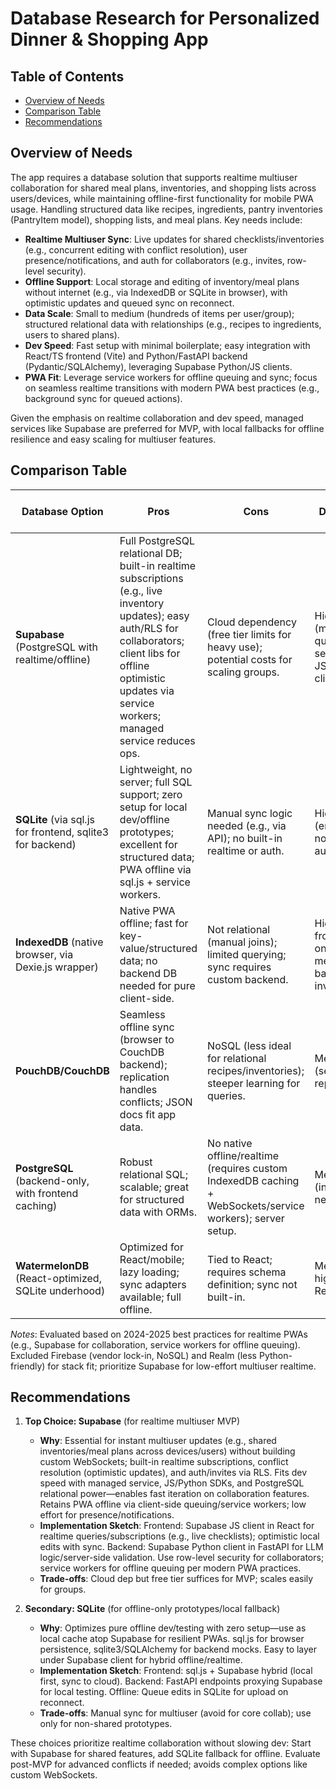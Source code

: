 # Database Research for Personalized Dinner & Shopping App

## Table of Contents
- [Overview of Needs](#overview-of-needs)
- [Comparison Table](#comparison-table)
- [Recommendations](#recommendations)

## Overview of Needs

The app requires a database solution that supports realtime multiuser collaboration for shared meal plans, inventories, and shopping lists across users/devices, while maintaining offline-first functionality for mobile PWA usage. Handling structured data like recipes, ingredients, pantry inventories (PantryItem model), shopping lists, and meal plans. Key needs include:
- **Realtime Multiuser Sync**: Live updates for shared checklists/inventories (e.g., concurrent editing with conflict resolution), user presence/notifications, and auth for collaborators (e.g., invites, row-level security).
- **Offline Support**: Local storage and editing of inventory/meal plans without internet (e.g., via IndexedDB or SQLite in browser), with optimistic updates and queued sync on reconnect.
- **Data Scale**: Small to medium (hundreds of items per user/group); structured relational data with relationships (e.g., recipes to ingredients, users to shared plans).
- **Dev Speed**: Fast setup with minimal boilerplate; easy integration with React/TS frontend (Vite) and Python/FastAPI backend (Pydantic/SQLAlchemy), leveraging Supabase Python/JS clients.
- **PWA Fit**: Leverage service workers for offline queuing and sync; focus on seamless realtime transitions with modern PWA best practices (e.g., background sync for queued actions).

Given the emphasis on realtime collaboration and dev speed, managed services like Supabase are preferred for MVP, with local fallbacks for offline resilience and easy scaling for multiuser features.

## Comparison Table

| Database Option | Pros | Cons | Dev Speed | Sync Features | Integration Effort (React/TS + Python/FastAPI) | Multiuser Fit |
|-----------------|------|------|-----------|---------------|-----------------------------------------------|---------------|
| **Supabase** (PostgreSQL with realtime/offline) | Full PostgreSQL relational DB; built-in realtime subscriptions (e.g., live inventory updates); easy auth/RLS for collaborators; client libs for offline optimistic updates via service workers; managed service reduces ops. | Cloud dependency (free tier limits for heavy use); potential costs for scaling groups. | High (managed, quick SDK setup with JS/Python clients). | Excellent: Realtime bidirectional sync, presence, notifications; built-in conflict resolution; offline queuing. | Low: Supabase JS client for React (realtime hooks); Python client for FastAPI; SQLAlchemy compatible; fits stack seamlessly. | High: Low effort for shared plans/invites; realtime for concurrent edits without custom WebSockets. |
| **SQLite** (via sql.js for frontend, sqlite3 for backend) | Lightweight, no server; full SQL support; zero setup for local dev/offline prototypes; excellent for structured data; PWA offline via sql.js + service workers. | Manual sync logic needed (e.g., via API); no built-in realtime or auth. | High (embedded, no auth/config). | Basic (custom API sync); offline-first with local persistence; secondary for realtime multiuser. | Low: sql.js npm for React; sqlite3/SQLAlchemy for FastAPI; Pydantic models map easily. | Low: Requires custom backend for collaboration; suitable as local fallback only. |
| **IndexedDB** (native browser, via Dexie.js wrapper) | Native PWA offline; fast for key-value/structured data; no backend DB needed for pure client-side. | Not relational (manual joins); limited querying; sync requires custom backend. | High for frontend-only; medium if backend involved. | Custom sync; good for simple caching/offline queuing. | Low for React (Dexie.js); backend via FastAPI API endpoints; fits small-scale inventory. | Low: No native multiuser/realtime; needs full custom sync layer. |
| **PouchDB/CouchDB** | Seamless offline sync (browser to CouchDB backend); replication handles conflicts; JSON docs fit app data. | NoSQL (less ideal for relational recipes/inventories); steeper learning for queries. | Medium (setup replication). | Excellent bidirectional sync; offline by design; supports multiuser replication. | Medium: PouchDB npm for React; CouchDB Python client for FastAPI; some schema mapping needed. | Medium: Good for sync but requires more setup than Supabase for auth/realtime. |
| **PostgreSQL** (backend-only, with frontend caching) | Robust relational SQL; scalable; great for structured data with ORMs. | No native offline/realtime (requires custom IndexedDB caching + WebSockets/service workers); server setup. | Medium (install/setup needed). | Custom sync via API/WebSockets; no built-in offline. | Medium: psycopg2/SQLAlchemy for FastAPI; React fetches via TanStack Query + local cache. | Medium: Scalable for multiuser but high effort for realtime/auth without add-ons. |
| **WatermelonDB** (React-optimized, SQLite underhood) | Optimized for React/mobile; lazy loading; sync adapters available; full offline. | Tied to React; requires schema definition; sync not built-in. | Medium-high for React apps. | Pluggable sync (e.g., to backend API); offline by design. | Low for frontend (npm install); backend sync via FastAPI; good for inventory models. | Low: Custom multiuser logic needed; best as local layer atop a realtime backend. |

*Notes*: Evaluated based on 2024-2025 best practices for realtime PWAs (e.g., Supabase for collaboration, service workers for offline queuing). Excluded Firebase (vendor lock-in, NoSQL) and Realm (less Python-friendly) for stack fit; prioritize Supabase for low-effort multiuser realtime.

## Recommendations

1. **Top Choice: Supabase** (for realtime multiuser MVP)
   - **Why**: Essential for instant multiuser updates (e.g., shared inventories/meal plans across devices/users) without building custom WebSockets; built-in realtime subscriptions, conflict resolution (optimistic updates), and auth/invites via RLS. Fits dev speed with managed service, JS/Python SDKs, and PostgreSQL relational power—enables fast iteration on collaboration features. Retains PWA offline via client-side queuing/service workers; low effort for presence/notifications.
   - **Implementation Sketch**: Frontend: Supabase JS client in React for realtime queries/subscriptions (e.g., live checklists); optimistic local edits with sync. Backend: Supabase Python client in FastAPI for LLM logic/server-side validation. Use row-level security for collaborators; service workers for offline queuing per modern PWA practices.
   - **Trade-offs**: Cloud dep but free tier suffices for MVP; scales easily for groups.

2. **Secondary: SQLite** (for offline-only prototypes/local fallback)
   - **Why**: Optimizes pure offline dev/testing with zero setup—use as local cache atop Supabase for resilient PWAs. sql.js for browser persistence, sqlite3/SQLAlchemy for backend mocks. Easy to layer under Supabase client for hybrid offline/realtime.
   - **Implementation Sketch**: Frontend: sql.js + Supabase hybrid (local first, sync to cloud). Backend: FastAPI endpoints proxying Supabase for local testing. Offline: Queue edits in SQLite for upload on reconnect.
   - **Trade-offs**: Manual sync for multiuser (avoid for core collab); use only for non-shared prototypes.

These choices prioritize realtime collaboration without slowing dev: Start with Supabase for shared features, add SQLite fallback for offline. Evaluate post-MVP for advanced conflicts if needed; avoids complex options like custom WebSockets.